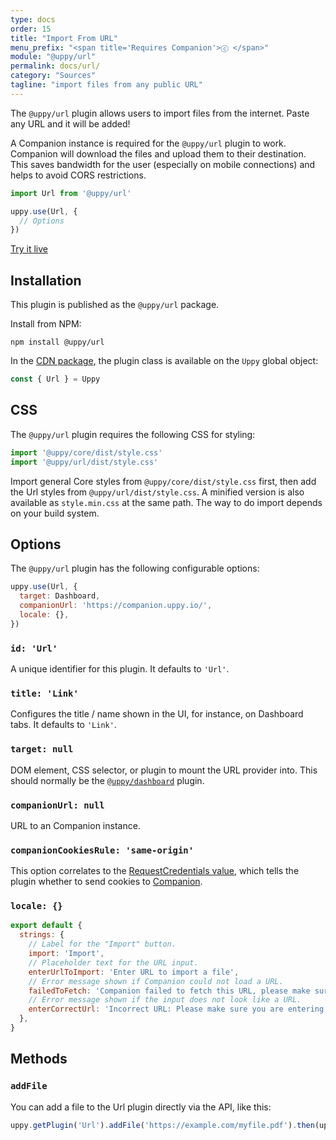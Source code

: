 ```yaml
---
type: docs
order: 15
title: "Import From URL"
menu_prefix: "<span title='Requires Companion'>ⓒ </span>"
module: "@uppy/url"
permalink: docs/url/
category: "Sources"
tagline: "import files from any public URL"
---
```


The `@uppy/url` plugin allows users to import files from the internet. Paste any URL and it will be added!

A Companion instance is required for the `@uppy/url` plugin to work. Companion will download the files and upload them to their destination. This saves bandwidth for the user (especially on mobile connections) and helps to avoid CORS restrictions.

```js
import Url from '@uppy/url'

uppy.use(Url, {
  // Options
})
```

<a class="TryButton" href="/examples/dashboard/">Try it live</a>

## Installation

This plugin is published as the `@uppy/url` package.

Install from NPM:

```shell
npm install @uppy/url
```

In the [CDN package](/docs/#With-a-script-tag), the plugin class is available on the `Uppy` global object:

```js
const { Url } = Uppy
```

## CSS

The `@uppy/url` plugin requires the following CSS for styling:

```js
import '@uppy/core/dist/style.css'
import '@uppy/url/dist/style.css'
```

Import general Core styles from `@uppy/core/dist/style.css` first, then add the Url styles from `@uppy/url/dist/style.css`. A minified version is also available as `style.min.css` at the same path. The way to do import depends on your build system.

## Options

The `@uppy/url` plugin has the following configurable options:

```js
uppy.use(Url, {
  target: Dashboard,
  companionUrl: 'https://companion.uppy.io/',
  locale: {},
})
```

### `id: 'Url'`

A unique identifier for this plugin. It defaults to `'Url'`.

### `title: 'Link'`

Configures the title / name shown in the UI, for instance, on Dashboard tabs. It defaults to `'Link'`.

### `target: null`

DOM element, CSS selector, or plugin to mount the URL provider into. This should normally be the [`@uppy/dashboard`](/docs/dashboard) plugin.

### `companionUrl: null`

URL to an Companion instance.

### `companionCookiesRule: 'same-origin'`

This option correlates to the [RequestCredentials value](https://developer.mozilla.org/en-US/docs/Web/API/Request/credentials), which tells the plugin whether to send cookies to [Companion](/docs/companion).

### `locale: {}`

```js
export default {
  strings: {
    // Label for the "Import" button.
    import: 'Import',
    // Placeholder text for the URL input.
    enterUrlToImport: 'Enter URL to import a file',
    // Error message shown if Companion could not load a URL.
    failedToFetch: 'Companion failed to fetch this URL, please make sure it’s correct',
    // Error message shown if the input does not look like a URL.
    enterCorrectUrl: 'Incorrect URL: Please make sure you are entering a direct link to a file',
  },
}
```

## Methods

### `addFile`

You can add a file to the Url plugin directly via the API, like this:

```js
uppy.getPlugin('Url').addFile('https://example.com/myfile.pdf').then(uppy.upload)
```
